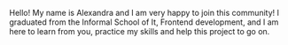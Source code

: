 Hello!
My name is Alexandra and I am very happy to join this community!
I graduated from the Informal School of It, Frontend development, and I am here to learn from you, practice my skills and help this project to go on.
